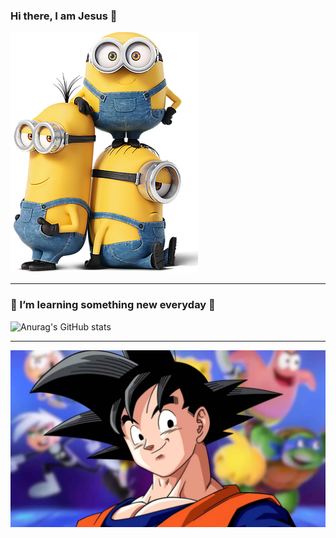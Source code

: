 ### Hi there, I am Jesus 👋



![Image text](https://github.com/VallecillaJesus/VallecillaJesus/blob/main/yes.jpg)


___________________________________________________________________________________________
### 🌱 I’m learning something new everyday 🙂

![Anurag's GitHub stats](https://github-readme-stats.vercel.app/api?username=vallecillajesus&hide=contribs,prs)
___________________________________________________________________________________________
![Image text](https://github.com/VallecillaJesus/VallecillaJesus/blob/main/goku.jpg)

<!--
**VallecillaJesus/VallecillaJesus** is a ✨ _special_ ✨ repository because its `README.md` (this file) appears on your GitHub profile.
Here are some ideas to get you started:
- 🔭 I’m currently working on ...
- 🌱 I’m currently learning ...
- 👯 I’m looking to collaborate on ...
- 🤔 I’m looking for help with ...
- 💬 Ask me about ...
- 📫 How to reach me: ...
- 😄 Pronouns: ...
- ⚡ Fun fact: ...
-->




